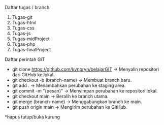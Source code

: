 Daftar tugas / branch
 1. Tugas-git
 2. Tugas-html
 3. Tugas-css
 4. Tugas-js
 5. Tugas-midProject
 6. Tugas-php
 7. Tugas-finalProject

Daftar perintah GiT
-  git clone https://github.com/kvnbryn/belajarGIT  → Menyalin repositori dari GitHub ke lokal.
-  git checkout -b (branch-name)  → Membuat branch baru.
-  git add .  → Menambahkan perubahan ke staging area.
-  git commit -m "(pesan)"  → Menyimpan perubahan ke repositori lokal.
-  git checkout main  → Beralih ke branch utama.
-  git merge (branch-name)  → Menggabungkan branch ke main.
-  git push origin main  → Mengirim perubahan ke GitHub.

*hapus tutup/buka kurung
